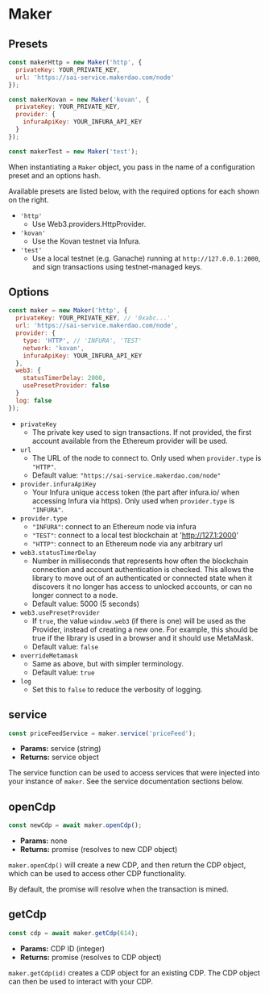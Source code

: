 # Maker

## Presets
```javascript
const makerHttp = new Maker('http', {
  privateKey: YOUR_PRIVATE_KEY,
  url: 'https://sai-service.makerdao.com/node'
});

const makerKovan = new Maker('kovan', {
  privateKey: YOUR_PRIVATE_KEY,
  provider: {
    infuraApiKey: YOUR_INFURA_API_KEY
  }
});

const makerTest = new Maker('test');
```

When instantiating a `Maker` object, you pass in the name of a configuration preset
and an options hash.

Available presets are listed below, with the required options for each shown on the
right.

* `'http'`
  * Use Web3.providers.HttpProvider.
* `'kovan'`
  * Use the Kovan testnet via Infura.
* `'test'`
  * Use a local testnet (e.g. Ganache) running at `http://127.0.0.1:2000`, and
sign transactions using testnet-managed keys.

## Options

```javascript
const maker = new Maker('http', {
  privateKey: YOUR_PRIVATE_KEY, // '0xabc...'
  url: 'https://sai-service.makerdao.com/node',
  provider: {
    type: 'HTTP', // 'INFURA', 'TEST'
    network: 'kovan',
    infuraApiKey: YOUR_INFURA_API_KEY
  },
  web3: {
    statusTimerDelay: 2000,
    usePresetProvider: false
  }
  log: false
});
```

* `privateKey`
  * The private key used to sign transactions. If not provided, the first account available from the Ethereum provider will be used.
* `url`
  * The URL of the node to connect to. Only used when `provider.type` is `"HTTP"`.
  * Default value: `"https://sai-service.makerdao.com/node"`
* `provider.infuraApiKey`
  * Your Infura unique access token (the part after infura.io/ when accessing Infura via https). Only used when `provider.type` is `"INFURA"`.
* `provider.type`
  * `"INFURA"`: connect to an Ethereum node via infura
  * `"TEST"`: connect to a local test blockchain at 'http://127.1:2000'
  * `"HTTP"`: connect to an Ethereum node via any arbitrary url
* `web3.statusTimerDelay`
  * Number in milliseconds that represents how often the blockchain connection and account authentication is checked. This allows the library to move out of an authenticated or connected state when it discovers it no longer has access to unlocked accounts, or can no longer connect to a node.
  * Default value: 5000 (5 seconds)
* `web3.usePresetProvider`
  * If `true`, the value `window.web3` (if there is one) will be used as the Provider, instead of creating a new one. For example, this should be true if the library is used in a browser and it should use MetaMask.
  * Default value: `false`
* `overrideMetamask`
  * Same as above, but with simpler terminology.
  * Default value: `true`
* `log`
  * Set this to `false` to reduce the verbosity of logging.

## **service**

```javascript
const priceFeedService = maker.service('priceFeed');
```

* **Params:** service (string)
* **Returns:** service object

The service function can be used to access services that were injected into your instance of `maker`. See the service documentation sections below.

## **openCdp**

```javascript
const newCdp = await maker.openCdp();
```

* **Params:** none
* **Returns:** promise (resolves to new CDP object)

`maker.openCdp()` will create a new CDP, and then return the CDP object, which can be used to access other CDP functionality.

By default, the promise will resolve when the transaction is mined.


## **getCdp**

```javascript
const cdp = await maker.getCdp(614);
```

* **Params:** CDP ID (integer)
* **Returns:** promise (resolves to CDP object)

`maker.getCdp(id)` creates a CDP object for an existing CDP. The CDP object can then be used to interact with your CDP.

